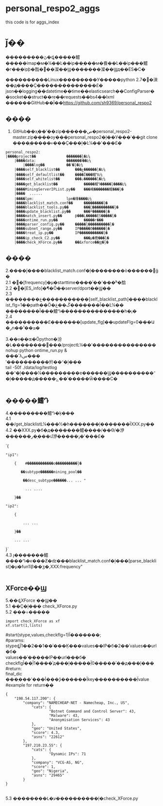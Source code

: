 # personal_respo2_aggs
this code is for aggs_index
# ǰ��<br>
���������ڻ�ȡ�����鱨�����imap�м�¼��Ŀ��ip��ַ���м�飬��Ŀ��ip���鱨�г��ֵ�ipƥ�䣬�򷢳��澯��Ϣ�������澯��Ϣд��ES�С�<br>

����������Linux���������У�����python 2.7�﷨�淶��д����Ҫ��������������£�
json��logging��datetime��time��elasticsearch��ConfigParser��socket��struct��re��requests��bs4��lxml
<br>
������GitHub��ַΪ��https://github.com/sh9369/personal_respo2
<br>
## ����
1. GitHub��ҳ��ʹ��zip������ص�personal_respo2-master.zip����ѹ���personal_respo2�ļ��У���ʹ��git clone ����ֱ�����ء���Ҫ���ļ�Ŀ¼��ʽ���£�
```
personal_respo2:
|����project��				�������ļ�Ŀ¼
    |����data: 				�������ݴ��Ŀ¼
        |����log��			��־�ļ�Ŀ¼
	|����self_blacklist��		���غ������ļ�Ŀ¼
	|����self_defaultlist��		����Ĭ���鱨ԴĿ¼
	|����self_whitelist��		���ذ������ļ�Ŀ¼
    |����get_blacklist��			�����鱨Դ�����ļ����Ŀ¼
	|����MiningServerIPList.py��	���崦�������鱨���ļ�
	|����  ......
    |����lpm: 				lpm�㷨����Ŀ¼
    |����blacklist_match.conf��		���������ļ�
    |����blacklist_tools.py��		���򹫹����������ļ�
    |����update_blacklist.py��		���º������ļ�
    |����match_insert.py��		ƥ���Լ�����ES�����ļ�
    |����ontime_run.py��			�����г���
    |����parser_config.py��		�����ļ����������ļ�
    |����subnet_range.py��		IP�����δ������ļ�
    |����treat_ip.py��			IP�����������ļ�
    |����ip_check_C2.py��			���μ�鴦���ļ�
    |����check_XForce.py��		��ȡxforce��Ϣ�ļ�
```
## ����
2.����ǰ����blacklist_match.conf�ļ��������ò������޸ģ�
<br>2.1 �޸�[frequency]�µ�starttime����ʾ��ʼ���ʱ�䣻
<br>2.2 �޸�[ES_info]�¶�Ӧ��server/dport��Ϣ��
<br>2.3 ��������غ�����������[self_blacklist_path]����blacklist_flg=1��path��Ӧ�ڱ��غ�������Ĭ��Ŀ¼��
��������Ĭ���鱨Դ���������������һ�¡�
<br>2.4 ����������£�������[update_flg]��updateFlg=0���Ա�رո��¹��ܡ�
<br>
<br>3.��װ��ɶ�Ӧpython�汾�Լ��������󣬽���/projectĿ¼��ʹ���������������
<br>nohup python ontime_run.py & 
<br>���ٴλس���
<br>ʹ����������鿴��־�ļ���
<br>tail -50f ./data/log/testlog
<br>��־�ļ����¼���������е������Ϣ����������־�ļ�����д�����ݺ��ʾ�����Ѿ����С�
<br>
<br>
## �����鱨Դ
4.���������鱨Դ�ķ���
<br>4.1 ��/get_blacklistĿ¼���½�һ�������ļ�������ΪXXX.py��
<br>
4.2 ��XXX.py�б�д�������鱨����/��ϴ/�洢���̣���ر�֤���մ洢�����ݸ�ʽ���£�

`{

    "ip1":

        {    #������������ο����������ļ�

           ��subtype������mining_pool��

            ��desc_subtype������... ... "

             ... .... 

        }��

    "ip2":

        {

            ... ...

        }��

        ... ... 

}`
<br>4.3 ȷ�������鱨����Դ�ĸ���Ƶ�ʣ���blacklist_match.conf�ļ���[parse_blacklist]�µ�fun1ĩβ��ӡ�,XXX:frequency"
<br>
<br>
## XForce��Ϣ
5.��ȡXForce ��Ϣ��
<br>5.1 ��Ҫ�ļ��� check_XForce.py
<br>
5.2 ���÷�����<br>
```
import check_XForce as xf
xf.start(1,lists)
```
 #start(stype,values,checkflg=1)Ϊ�������;<br>
 #params: <br>
   stypeȡֵΪ1��2��1��ʾ���Ķ���values��IP�б�2��ʾvalues��url�б�<br>
   values��ʾ�����IP��url���б�<br>
   checkflgĬ��ֵΪ1����ʾд���ļ�����ֵΪ0�����ʾ��д���ļ���<br>
 #return:<br>
   final_dic ���ֵ���ʽ���أ���ѯ������Ϊkey����������ֵΪvalue<br>
 #example for return��
```
{
	"198.54.117.200": {
		"company": "NAMECHEAP-NET - Namecheap, Inc., US", 
        	"cats": {
            		"Botnet Command and Control Server": 43, 
            		"Malware": 43, 
            		"Anonymisation Services": 43
        	}, 
        	"geo": "United States", 
        	"score": 4.3, 
        	"asns": "22612"
    	}, 
    	"197.210.23.55": {
        	"cats": {
            		"Dynamic IPs": 71
        	}, 
        	"company": "VCG-AS, NG", 
        	"score": 1, 
        	"geo": "Nigeria", 
        	"asns": "29465"
    	}
}
```
<br>5.3 ��������Լ�ע����������ļ�check_XForce.py
<br>
